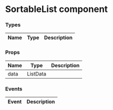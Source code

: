 # SortableList component

<DESCRIPTION HERE>
 
### Types

| Name                      | Type        | Description                               |
| ------------------------- | ----------- | ----------------------------------------- |

### Props

| Name            | Type                            | Description                                                 |
| --------------- | ------------------------------- | ----------------------------------------------------------- |
| data | ListData |  |

### Events

| Event  | Description                                                                                                                 |
| ------ | --------------------------------------------------------------------------------------------------------------------------- |